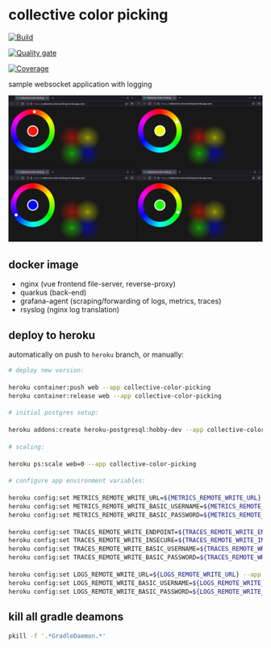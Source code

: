 # collective color picking

[![Build](https://github.com/fladdimir/collective-color-picking/actions/workflows/build.yml/badge.svg?branch=master)](https://github.com/fladdimir/collective-color-picking/actions/workflows/build.yml)

[![Quality gate](https://sonarcloud.io/api/project_badges/quality_gate?project=collective-color-picking)](https://sonarcloud.io/summary/new_code?id=collective-color-picking)

[![Coverage](https://sonarcloud.io/api/project_badges/measure?project=collective-color-picking&metric=coverage)](https://sonarcloud.io/summary/new_code?id=collective-color-picking)

sample websocket application with logging

![ccp-ha](stuff/ccp-ha.png)

## docker image

- nginx (vue frontend file-server, reverse-proxy)
- quarkus (back-end)
- grafana-agent (scraping/forwarding of logs, metrics, traces)
- rsyslog (nginx log translation)

## deploy to heroku

automatically on push to `heroku` branch, or manually:

```sh
# deploy new version:

heroku container:push web --app collective-color-picking
heroku container:release web --app collective-color-picking

# initial postgres setup:

heroku addons:create heroku-postgresql:hobby-dev --app collective-color-picking

# scaling:

heroku ps:scale web=0 --app collective-color-picking

# configure app environment variables:

heroku config:set METRICS_REMOTE_WRITE_URL=${METRICS_REMOTE_WRITE_URL} --app collective-color-picking
heroku config:set METRICS_REMOTE_WRITE_BASIC_USERNAME=${METRICS_REMOTE_WRITE_BASIC_USERNAME} --app collective-color-picking
heroku config:set METRICS_REMOTE_WRITE_BASIC_PASSWORD=${METRICS_REMOTE_WRITE_BASIC_PASSWORD} --app collective-color-picking

heroku config:set TRACES_REMOTE_WRITE_ENDPOINT=${TRACES_REMOTE_WRITE_ENDPOINT} --app collective-color-picking
heroku config:set TRACES_REMOTE_WRITE_INSECURE=${TRACES_REMOTE_WRITE_INSECURE} --app collective-color-picking
heroku config:set TRACES_REMOTE_WRITE_BASIC_USERNAME=${TRACES_REMOTE_WRITE_BASIC_USERNAME} --app collective-color-picking
heroku config:set TRACES_REMOTE_WRITE_BASIC_PASSWORD=${TRACES_REMOTE_WRITE_BASIC_PASSWORD} --app collective-color-picking

heroku config:set LOGS_REMOTE_WRITE_URL=${LOGS_REMOTE_WRITE_URL} --app collective-color-picking
heroku config:set LOGS_REMOTE_WRITE_BASIC_USERNAME=${LOGS_REMOTE_WRITE_BASIC_USERNAME} --app collective-color-picking
heroku config:set LOGS_REMOTE_WRITE_BASIC_PASSWORD=${LOGS_REMOTE_WRITE_BASIC_PASSWORD} --app collective-color-picking

```

## kill all gradle deamons

```sh
pkill -f '.*GradleDaemon.*'
```
